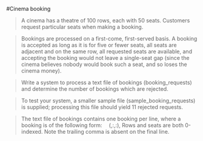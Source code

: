 #Cinema booking

>A cinema has a theatre of 100 rows, each with 50 seats. Customers request particular seats when making a booking.

>Bookings are processed on a first-come, first-served basis. A booking is accepted as long as it is for five or fewer
seats, all seats are adjacent and on the same row, all requested seats are available, and accepting the booking would
not leave a single-seat gap (since the cinema believes nobody would book such a seat, and so loses the cinema money).

>Write a system to process a text file of bookings (booking_requests) and determine the number of bookings which are
rejected.

>To test your system, a smaller sample file (sample_booking_requests) is supplied; processing this file should
yield 11 rejected requests.

>The text file of bookings contains one booking per line, where a booking is of the following form:
  (<id>,<index of first seat row>:<index of first seat within row>,<index of last seat row>:<index of last seat within row>),
Rows and seats are both 0-indexed. Note the trailing comma is absent on the final line.